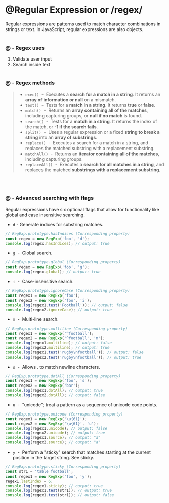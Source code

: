 # @Regular Expression  or /regex/
Regular expressions are patterns used to match character combinations in strings or text. In JavaScript, regular expressions are also objects.
<br><br>

### @ - Regex uses
1. Validate user input
2. Search inside text
<br><br>

### @ - Regex methods
> * `exec()` &nbsp;-&nbsp; Executes a **search for a match in a string**. It returns an **array of information or null** on a mismatch.
> * `test()` &nbsp;-&nbsp; Tests for a **match in a string**. It returns **true** or **false**.
> * `match()` &nbsp;-&nbsp; Returns an **array containing all of the matches**, including capturing groups, or **null if no match** is found.
> * `search()` &nbsp;-&nbsp; Tests for a **match in a string**. It returns the index of the match, or **-1 if the search fails**.
> * `split()` &nbsp;-&nbsp; Uses a regular expression or a fixed **string to break a string** into an **array of substrings**.
> * `replace()` &nbsp;-&nbsp; Executes a search for a match in a string, and replaces the matched substring with a replacement substring.
> * `matchAll()` &nbsp;-&nbsp; Returns an **iterator containing all of the matches**, including capturing groups.
> * `replaceAll()` &nbsp;-&nbsp; Executes a **search for all matches in a string**, and replaces the matched **substrings with a replacement substring**.

<br><br>

### @ - Advanced searching with flags
Regular expressions have six optional flags that allow for functionality like global and case insensitive searching.

* `d` - Generate indices for substring matches. <br>
```javascript
// RegExp.prototype.hasIndices (Corresponding property)
const regex = new RegExp('foo', 'd');
console.log(regex.hasIndices); // output: true
```

* `g` &nbsp;-&nbsp; Global search.
```javascript
// RegExp.prototype.global (Corresponding property)
const regex = new RegExp('foo', 'g');
console.log(regex.global); // output: true
```

* `i` &nbsp;-&nbsp; Case-insensitive search.
```javascript
// RegExp.prototype.ignoreCase (Corresponding property)
const regex1 = new RegExp('foo');
const regex2 = new RegExp('foo', 'i');
console.log(regex1.test('Football')); // output: false
console.log(regex2.ignoreCase); // output: true
```

* `m` &nbsp;-&nbsp; Multi-line search.
```javascript
// RegExp.prototype.multiline (Corresponding property)
const regex1 = new RegExp('^football');
const regex2 = new RegExp('^football', 'm');
console.log(regex1.multiline); // output: false
console.log(regex2.multiline); // output: true
console.log(regex1.test('rugby\nfootball')); // output: false
console.log(regex2.test('rugby\nfootball')); // output: true
```

* `s` &nbsp;-&nbsp; Allows . to match newline characters.
```javascript
// RegExp.prototype.dotAll (Corresponding property)
const regex1 = new RegExp('foo', 's');
const regex2 = new RegExp('bar');
console.log(regex1.dotAll); // output: true
console.log(regex2.dotAll); // output: false
```

* `u` &nbsp;-&nbsp; "unicode"; treat a pattern as a sequence of unicode code points.
```javascript
// RegExp.prototype.unicode (Corresponding property)
const regex1 = new RegExp('\u{61}');
const regex2 = new RegExp('\u{61}', 'u');
console.log(regex1.unicode); // output: false
console.log(regex2.unicode); // output: true
console.log(regex1.source); // output: "a"
console.log(regex2.source); // output: "a"
```

* `y` &nbsp;-&nbsp; Perform a "sticky" search that matches starting at the current position in the target string. See sticky.
```javascript
// RegExp.prototype.sticky (Corresponding property)
const str1 = 'table football';
const regex1 = new RegExp('foo', 'y');
regex1.lastIndex = 6;
console.log(regex1.sticky); // output: true
console.log(regex1.test(str1)); // output: true
console.log(regex1.test(str1)); // output: false
```














<!-- | Flag | Description | Corresponding property |
| ----------- | ----------- | ----------- |
| `d` |  | RegExp.prototype.hasIndices |
```javascript
const regex1 = new RegExp('foo', 'd');
console.log(regex1.hasIndices); // output: true
``` -->
